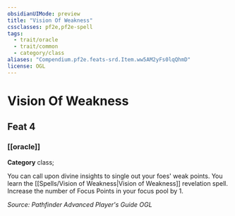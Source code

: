 ```yaml
---
obsidianUIMode: preview
title: "Vision Of Weakness"
cssclasses: pf2e,pf2e-spell
tags:
  - trait/oracle
  - trait/common
  - category/class
aliases: "Compendium.pf2e.feats-srd.Item.ww5AM2yFs0lqQhmD"
license: OGL
---
```

# Vision Of Weakness
## Feat 4
### [[oracle]]

**Category** class; 




You can call upon divine insights to single out your foes' weak points. You learn the [[Spells/Vision of Weakness|Vision of Weakness]] revelation spell. Increase the number of Focus Points in your focus pool by 1.

*Source: Pathfinder Advanced Player's Guide*
*OGL*